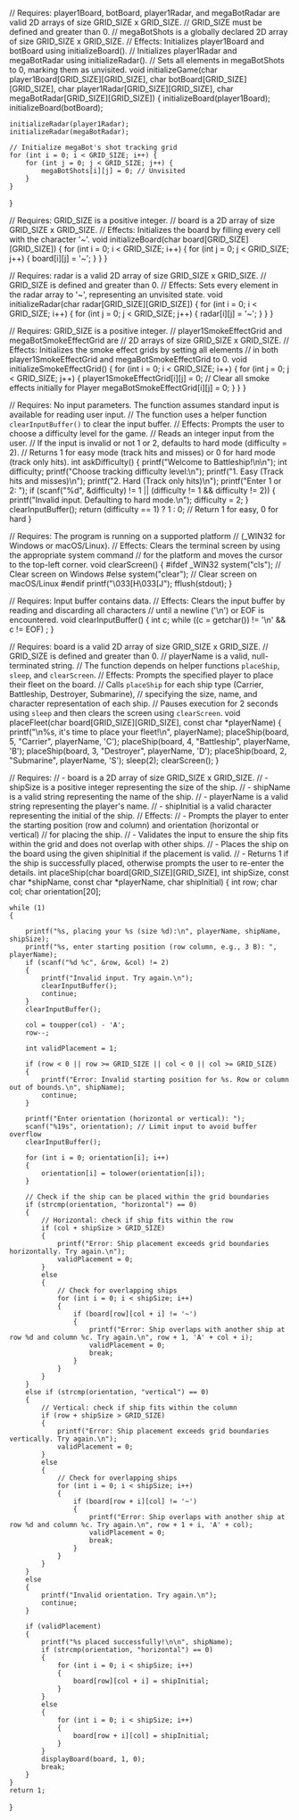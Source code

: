 // Requires: player1Board, botBoard, player1Radar, and megaBotRadar are valid 2D arrays of size GRID_SIZE x GRID_SIZE.
//           GRID_SIZE must be defined and greater than 0.
//           megaBotShots is a globally declared 2D array of size GRID_SIZE x GRID_SIZE.
// Effects:  Initializes player1Board and botBoard using initializeBoard().
//           Initializes player1Radar and megaBotRadar using initializeRadar().
//           Sets all elements in megaBotShots to 0, marking them as unvisited.
void initializeGame(char player1Board[GRID_SIZE][GRID_SIZE], char botBoard[GRID_SIZE][GRID_SIZE],
                    char player1Radar[GRID_SIZE][GRID_SIZE], char megaBotRadar[GRID_SIZE][GRID_SIZE]) {
    initializeBoard(player1Board);
    initializeBoard(botBoard);

    initializeRadar(player1Radar);
    initializeRadar(megaBotRadar);

    // Initialize megaBot's shot tracking grid
    for (int i = 0; i < GRID_SIZE; i++) {
        for (int j = 0; j < GRID_SIZE; j++) {
            megaBotShots[i][j] = 0; // Unvisited
        }
    }
}

// Requires: GRID_SIZE is a positive integer.
//           board is a 2D array of size GRID_SIZE x GRID_SIZE.
// Effects: Initializes the board by filling every cell with the character '~'.
void initializeBoard(char board[GRID_SIZE][GRID_SIZE])
{
    for (int i = 0; i < GRID_SIZE; i++)
    {
        for (int j = 0; j < GRID_SIZE; j++)
        {
            board[i][j] = '~';
        }
    }
}

// Requires: radar is a valid 2D array of size GRID_SIZE x GRID_SIZE.
//           GRID_SIZE is defined and greater than 0.
// Effects:  Sets every element in the radar array to '~', representing an unvisited state.
void initializeRadar(char radar[GRID_SIZE][GRID_SIZE]) {
    for (int i = 0; i < GRID_SIZE; i++) {
        for (int j = 0; j < GRID_SIZE; j++) {
            radar[i][j] = '~';
        }
    }
}

// Requires: GRID_SIZE is a positive integer.
//           player1SmokeEffectGrid and megaBotSmokeEffectGrid are 
//           2D arrays of size GRID_SIZE x GRID_SIZE.
// Effects: Initializes the smoke effect grids by setting all elements 
//          in both player1SmokeEffectGrid and megaBotSmokeEffectGrid to 0.
void initializeSmokeEffectGrid()
{
    for (int i = 0; i < GRID_SIZE; i++)
    {
        for (int j = 0; j < GRID_SIZE; j++)
        {
            player1SmokeEffectGrid[i][j] = 0; // Clear all smoke effects initially for Player
            megaBotSmokeEffectGrid[i][j] = 0;
        }
    }
}

// Requires: No input parameters. The function assumes standard input is available for reading user input.
//           The function uses a helper function `clearInputBuffer()` to clear the input buffer.
// Effects:  Prompts the user to choose a difficulty level for the game.
//           Reads an integer input from the user. 
//           If the input is invalid or not 1 or 2, defaults to hard mode (difficulty = 2).
//           Returns 1 for easy mode (track hits and misses) or 0 for hard mode (track only hits).
int askDifficulty() {
    printf("Welcome to Battleship!\n\n");
    int difficulty;
    printf("Choose tracking difficulty level:\n");
    printf("1. Easy (Track hits and misses)\n");
    printf("2. Hard (Track only hits)\n");
    printf("Enter 1 or 2: ");
    if (scanf("%d", &difficulty) != 1 || (difficulty != 1 && difficulty != 2)) {
        printf("Invalid input. Defaulting to hard mode.\n");
        difficulty = 2;
    }
    clearInputBuffer();
    return (difficulty == 1) ? 1 : 0; // Return 1 for easy, 0 for hard
}

// Requires: The program is running on a supported platform 
//           (_WIN32 for Windows or macOS/Linux).
// Effects: Clears the terminal screen by using the appropriate system command 
//          for the platform and moves the cursor to the top-left corner.
void clearScreen()
{
#ifdef _WIN32
    system("cls"); // Clear screen on Windows
#else
    system("clear"); // Clear screen on macOS/Linux
#endif
    printf("\033[H\033[J");
    fflush(stdout);
}

// Requires: Input buffer contains data.
// Effects: Clears the input buffer by reading and discarding all characters 
//          until a newline ('\n') or EOF is encountered.
void clearInputBuffer()
{
    int c;
    while ((c = getchar()) != '\n' && c != EOF)
        ;
}

// Requires: board is a valid 2D array of size GRID_SIZE x GRID_SIZE.
//           GRID_SIZE is defined and greater than 0.
//           playerName is a valid, null-terminated string.
//           The function depends on helper functions `placeShip`, `sleep`, and `clearScreen`.
// Effects:  Prompts the specified player to place their fleet on the board.
//           Calls `placeShip` for each ship type (Carrier, Battleship, Destroyer, Submarine),
//           specifying the size, name, and character representation of each ship.
//           Pauses execution for 2 seconds using `sleep` and then clears the screen using `clearScreen`.
void placeFleet(char board[GRID_SIZE][GRID_SIZE], const char *playerName) {
    printf("\n%s, it's time to place your fleet!\n", playerName);
    placeShip(board, 5, "Carrier", playerName, 'C');
    placeShip(board, 4, "Battleship", playerName, 'B');
    placeShip(board, 3, "Destroyer", playerName, 'D');
    placeShip(board, 2, "Submarine", playerName, 'S');
    sleep(2);
    clearScreen();
}

// Requires: 
// - board is a 2D array of size GRID_SIZE x GRID_SIZE.
// - shipSize is a positive integer representing the size of the ship.
// - shipName is a valid string representing the name of the ship.
// - playerName is a valid string representing the player's name.
// - shipInitial is a valid character representing the initial of the ship.
// Effects: 
// - Prompts the player to enter the starting position (row and column) and orientation (horizontal or vertical)
//   for placing the ship.
// - Validates the input to ensure the ship fits within the grid and does not overlap with other ships.
// - Places the ship on the board using the given shipInitial if the placement is valid.
// - Returns 1 if the ship is successfully placed, otherwise prompts the user to re-enter the details.
int placeShip(char board[GRID_SIZE][GRID_SIZE], int shipSize, const char *shipName, const char *playerName, char shipInitial)
{
    int row;
    char col;
    char orientation[20];

    while (1)
    {

        printf("%s, placing your %s (size %d):\n", playerName, shipName, shipSize);
        printf("%s, enter starting position (row column, e.g., 3 B): ", playerName);
        if (scanf("%d %c", &row, &col) != 2)
        {
            printf("Invalid input. Try again.\n");
            clearInputBuffer();
            continue;
        }
        clearInputBuffer();

        col = toupper(col) - 'A';
        row--;

        int validPlacement = 1;

        if (row < 0 || row >= GRID_SIZE || col < 0 || col >= GRID_SIZE)
        {
            printf("Error: Invalid starting position for %s. Row or column out of bounds.\n", shipName);
            continue;
        }

        printf("Enter orientation (horizontal or vertical): ");
        scanf("%19s", orientation); // Limit input to avoid buffer overflow
        clearInputBuffer();

        for (int i = 0; orientation[i]; i++)
        {
            orientation[i] = tolower(orientation[i]);
        }

        // Check if the ship can be placed within the grid boundaries
        if (strcmp(orientation, "horizontal") == 0)
        {
            // Horizontal: check if ship fits within the row
            if (col + shipSize > GRID_SIZE)
            {
                printf("Error: Ship placement exceeds grid boundaries horizontally. Try again.\n");
                validPlacement = 0;
            }
            else
            {
                // Check for overlapping ships
                for (int i = 0; i < shipSize; i++)
                {
                    if (board[row][col + i] != '~')
                    {
                        printf("Error: Ship overlaps with another ship at row %d and column %c. Try again.\n", row + 1, 'A' + col + i);
                        validPlacement = 0;
                        break;
                    }
                }
            }
        }
        else if (strcmp(orientation, "vertical") == 0)
        {
            // Vertical: check if ship fits within the column
            if (row + shipSize > GRID_SIZE)
            {
                printf("Error: Ship placement exceeds grid boundaries vertically. Try again.\n");
                validPlacement = 0;
            }
            else
            {
                // Check for overlapping ships
                for (int i = 0; i < shipSize; i++)
                {
                    if (board[row + i][col] != '~')
                    {
                        printf("Error: Ship overlaps with another ship at row %d and column %c. Try again.\n", row + 1 + i, 'A' + col);
                        validPlacement = 0;
                        break;
                    }
                }
            }
        }
        else
        {
            printf("Invalid orientation. Try again.\n");
            continue;
        }

        if (validPlacement)
        {
            printf("%s placed successfully!\n\n", shipName);
            if (strcmp(orientation, "horizontal") == 0)
            {
                for (int i = 0; i < shipSize; i++)
                {
                    board[row][col + i] = shipInitial;
                }
            }
            else
            {
                for (int i = 0; i < shipSize; i++)
                {
                    board[row + i][col] = shipInitial;
                }
            }
            displayBoard(board, 1, 0);
            break;
        }
    }
    return 1;
}




